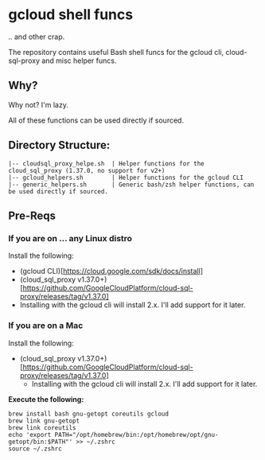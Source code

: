 # gcloud shell funcs

.. and other crap.

The repository contains useful Bash shell funcs for the gcloud cli, cloud-sql-proxy and misc helper funcs.

## Why?

Why not? I'm lazy.

All of these functions can be used directly if sourced.

## Directory Structure:

```
|-- cloudsql_proxy_helpe.sh  | Helper functions for the cloud_sql_proxy (1.37.0, no support for v2+)
|-- gcloud_helpers.sh        | Helper functions for the gcloud CLI
|-- generic_helpers.sh       | Generic bash/zsh helper functions, can be used directly if sourced.
```

## Pre-Reqs

### If you are on ... any Linux distro

Install the following:

* (gcloud CLI)[https://cloud.google.com/sdk/docs/install]
* (cloud_sql_proxy v1.37.0+)[https://github.com/GoogleCloudPlatform/cloud-sql-proxy/releases/tag/v1.37.0]
 * Installing with the gcloud cli will install 2.x. I'll add support for it later.

### If you are on a Mac

Install the following:
* (cloud_sql_proxy v1.37.0+)[https://github.com/GoogleCloudPlatform/cloud-sql-proxy/releases/tag/v1.37.0]
  * Installing with the gcloud cli will install 2.x. I'll add support for it later.

**Execute the following:**

```
brew install bash gnu-getopt coreutils gcloud 
brew link gnu-getopt
brew link coreutils
echo 'export PATH="/opt/homebrew/bin:/opt/homebrew/opt/gnu-getopt/bin:$PATH"' >> ~/.zshrc
source ~/.zshrc
```
